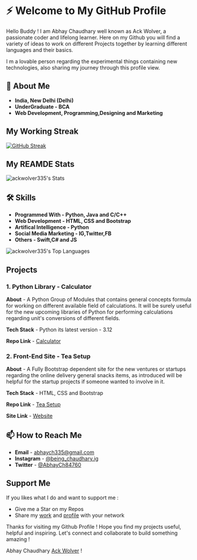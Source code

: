 # ⚡️ Welcome to My GitHub Profile

Hello Buddy ! I am Abhay Chaudhary well known as Ack Wolver, a passionate coder and lifelong learner. Here on my Github you will find a variety of ideas to work on different Projects together by learning different languages and their basics. 

I m a lovable person regarding the experimental things containing new technologies, also sharing my journey through this profile view.

## 🚀 About Me

- **India, New Delhi (Delhi)**
- **UnderGraduate - BCA**
- **Web Development, Programming,Designing and Marketing**

## My Working Streak

[![GitHub Streak](https://github-readme-streak-stats.herokuapp.com?user=ackwolver335&theme=dark&hide_border=true&border_radius=5)](https://git.io/streak-stats)

## My REAMDE Stats

![ackwolver335's Stats](https://github-readme-stats.vercel.app/api?username=ackwolver335&theme=dark&show_icons=true&hide_border=true&count_private=true) 

## 🛠 Skills

- **Programmed With - Python, Java and C/C++**
- **Web Development - HTML, CSS and Bootstrap**
- **Artifical Intelligence - Python**
- **Social Media Marketing - IG,Twitter,FB**
- **Others - Swift,C# and JS**

![ackwolver335's Top Languages](https://github-readme-stats.vercel.app/api/top-langs/?username=ackwolver335&theme=dark&show_icons=true&hide_border=true&layout=compact)

## Projects 

### 1. Python Library - Calculator

**About** - A Python Group of Modules that contains general concepts formula for working on different available field of calculations. It will be surely useful for the new upcoming libraries of Python for performing calculations regarding unit's conversions of different fields.

**Tech Stack** - Python its latest version - 3.12

**Repo Link** - [Calculator](https://github.com/ackwolver335/Calculator)

### 2. Front-End Site - Tea Setup

**About** - A Fully Bootstrap dependent site for the new ventures or startups regarding the online delivery general snacks items, as introduced will be helpful for the startup projects if someone wanted to involve in it.

**Tech Stack** - HTML, CSS and Bootstrap

**Repo Link** - [Tea Setup](https://github.com/ackwolver335/teasetup.gd)

**Site Link** - [Website](https://ackwolver335.github.io/teasetup.gd/)

## 📫 How to Reach Me

- **Email** - abhaych335@gmail.com
- **Instagram** - [@being_chaudhary.ig](https://www.instagram.com/being_chaudhary.ig/)
- **Twitter** - [@AbhayCh84760](https://x.com/AbhayCh84760)

## Support Me

If you likes what I do and want to support me :

- Give me a Star on my Repos
- Share my [work](https://github.com/ackwolver335?tab=repositories) and [profile](https://github.com/ackwolver335) with your network

Thanks for visiting my Github Profile ! Hope you find my projects useful, helpful and inspiring. Let's connect and collaborate to build something amazing !

Abhay Chaudhary [Ack Wolver](https://github.com/ackwolver335/ackwolver335) !